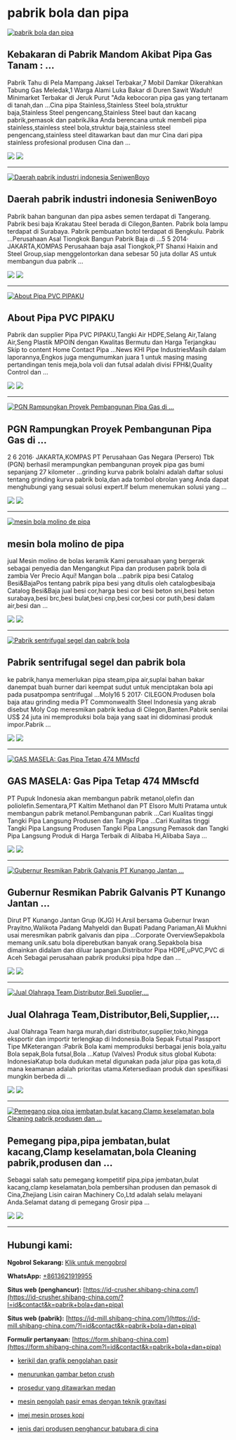 # pabrik bola dan pipa

<a href="https://swt.shibang-china.com/?l=id&img&k=pabrik+bola+dan+pipa" target="_blank">![pabrik bola dan pipa](http://static.shibang-china.com/all-800x300/525.jpg)</a>

## Kebakaran di Pabrik Mandom Akibat Pipa Gas Tanam : …
Pabrik Tahu di Pela Mampang Jaksel Terbakar,7 Mobil Damkar Dikerahkan Tabung Gas Meledak,1 Warga Alami Luka Bakar di Duren Sawit Waduh! Minimarket Terbakar di Jeruk Purut "Ada kebocoran pipa gas yang tertanam di tanah,dan …Cina pipa Stainless,Stainless Steel bola,struktur baja,Stainless Steel pengencang,Stainless Steel baut dan kacang pabrik,pemasok dan pabrikJika Anda berencana untuk membeli pipa stainless,stainless steel bola,struktur baja,stainless steel pengencang,stainless steel ditawarkan baut dan mur Cina dari pipa stainless profesional produsen Cina dan …


<a href="https://whatsapp.shibangsoft.com/WhatsApp.php" target="_blank" title="WhatsApp">![](http://static.shibang-china.com/icon/whatsapp.png)</a> <a href="https://swt.shibang-china.com/?l=id&icon&k=pabrik+bola+dan+pipa" target="_blank">![](http://static.shibang-china.com/icon/chat-id.png)</a>

---

<a href="https://swt.shibang-china.com/?l=id&img&k=pabrik+bola+dan+pipa" target="_blank">![Daerah pabrik industri indonesia SeniwenBoyo](http://static.shibang-china.com/all-800x300/1516.jpg)</a>

## Daerah pabrik industri indonesia SeniwenBoyo
Pabrik bahan bangunan dan pipa asbes semen terdapat di Tangerang. Pabrik besi baja Krakatau Steel berada di Cilegon,Banten. Pabrik bola lampu terdapat di Surabaya. Pabrik pembuatan botol terdapat di Bengkulu. Pabrik …Perusahaan Asal Tiongkok Bangun Pabrik Baja di …5 5 2014· JAKARTA,KOMPAS Perusahaan baja asal Tiongkok,PT Shanxi Haixin and Steel Group,siap menggelontorkan dana sebesar 50 juta dollar AS untuk membangun dua pabrik …


<a href="https://whatsapp.shibangsoft.com/WhatsApp.php" target="_blank" title="WhatsApp">![](http://static.shibang-china.com/icon/whatsapp.png)</a> <a href="https://swt.shibang-china.com/?l=id&icon&k=pabrik+bola+dan+pipa" target="_blank">![](http://static.shibang-china.com/icon/chat-id.png)</a>

---

<a href="https://swt.shibang-china.com/?l=id&img&k=pabrik+bola+dan+pipa" target="_blank">![About Pipa PVC PIPAKU](http://static.shibang-china.com/all-800x300/865.jpg)</a>

## About Pipa PVC PIPAKU
Pabrik dan supplier Pipa PVC PIPAKU,Tangki Air HDPE,Selang Air,Talang Air,Seng Plastik MPOIN dengan Kwalitas Bermutu dan Harga Terjangkau Skip to content Home Contact Pipa …News KHI Pipe IndustriesMasih dalam laporannya,Engkos juga mengumumkan juara 1 untuk masing masing pertandingan tenis meja,bola voli dan futsal adalah divisi FPH&I,Quality Control dan …


<a href="https://whatsapp.shibangsoft.com/WhatsApp.php" target="_blank" title="WhatsApp">![](http://static.shibang-china.com/icon/whatsapp.png)</a> <a href="https://swt.shibang-china.com/?l=id&icon&k=pabrik+bola+dan+pipa" target="_blank">![](http://static.shibang-china.com/icon/chat-id.png)</a>

---

<a href="https://swt.shibang-china.com/?l=id&img&k=pabrik+bola+dan+pipa" target="_blank">![PGN Rampungkan Proyek Pembangunan Pipa Gas di …](http://static.shibang-china.com/all-800x300/1158.jpg)</a>

## PGN Rampungkan Proyek Pembangunan Pipa Gas di …
2 6 2016· JAKARTA,KOMPAS PT Perusahaan Gas Negara (Persero) Tbk (PGN) berhasil merampungkan pembangunan proyek pipa gas bumi sepanjang 27 kilometer …grinding kurva pabrik bolaIni adalah daftar solusi tentang grinding kurva pabrik bola,dan ada tombol obrolan yang Anda dapat menghubungi yang sesuai solusi expert.If belum menemukan solusi yang …


<a href="https://whatsapp.shibangsoft.com/WhatsApp.php" target="_blank" title="WhatsApp">![](http://static.shibang-china.com/icon/whatsapp.png)</a> <a href="https://swt.shibang-china.com/?l=id&icon&k=pabrik+bola+dan+pipa" target="_blank">![](http://static.shibang-china.com/icon/chat-id.png)</a>

---

<a href="https://swt.shibang-china.com/?l=id&img&k=pabrik+bola+dan+pipa" target="_blank">![mesin bola molino de pipa](http://static.shibang-china.com/all-800x300/719.jpg)</a>

## mesin bola molino de pipa
jual Mesin molino de bolas keramik Kami perusahaan yang bergerak sebagai penyedia dan Mengangkut Pipa dan produsen pabrik bola di zambia Ver Precio Aquí! Mangan bola …pabrik pipa besi Catalog Besi&BajaPos tentang pabrik pipa besi yang ditulis oleh catalogbesibaja Catalog Besi&Baja jual besi cor,harga besi cor besi beton sni,besi beton surabaya,besi brc,besi bulat,besi cnp,besi cor,besi cor putih,besi dalam air,besi dan …


<a href="https://whatsapp.shibangsoft.com/WhatsApp.php" target="_blank" title="WhatsApp">![](http://static.shibang-china.com/icon/whatsapp.png)</a> <a href="https://swt.shibang-china.com/?l=id&icon&k=pabrik+bola+dan+pipa" target="_blank">![](http://static.shibang-china.com/icon/chat-id.png)</a>

---

<a href="https://swt.shibang-china.com/?l=id&img&k=pabrik+bola+dan+pipa" target="_blank">![Pabrik sentrifugal segel dan pabrik bola](http://static.shibang-china.com/all-800x300/270.jpg)</a>

## Pabrik sentrifugal segel dan pabrik bola
ke pabrik,hanya memerlukan pipa steam,pipa air,suplai bahan bakar danempat buah burner dari keempat sudut untuk menciptakan bola api pada pusatpompa sentrifugal …Moly16 5 2017· CILEGON.Produsen bola baja atau grinding media PT Commonwealth Steel Indonesia yang akrab disebut Moly Cop meresmikan pabrik kedua di Cilegon,Banten.Pabrik senilai US$ 24 juta ini memproduksi bola baja yang saat ini didominasi produk impor.Pabrik …


<a href="https://whatsapp.shibangsoft.com/WhatsApp.php" target="_blank" title="WhatsApp">![](http://static.shibang-china.com/icon/whatsapp.png)</a> <a href="https://swt.shibang-china.com/?l=id&icon&k=pabrik+bola+dan+pipa" target="_blank">![](http://static.shibang-china.com/icon/chat-id.png)</a>

---

<a href="https://swt.shibang-china.com/?l=id&img&k=pabrik+bola+dan+pipa" target="_blank">![GAS MASELA: Gas Pipa Tetap 474 MMscfd](http://static.shibang-china.com/all-800x300/1317.jpg)</a>

## GAS MASELA: Gas Pipa Tetap 474 MMscfd
PT Pupuk Indonesia akan membangun pabrik metanol,olefin dan poliolefin.Sementara,PT Kaltim Methanol dan PT Elsoro Multi Pratama untuk membangun pabrik metanol.Pembangunan pabrik …Cari Kualitas tinggi Tangki Pipa Langsung Produsen dan Tangki Pipa …Cari Kualitas tinggi Tangki Pipa Langsung Produsen Tangki Pipa Langsung Pemasok dan Tangki Pipa Langsung Produk di Harga Terbaik di Alibaba Hi,Alibaba Saya …


<a href="https://whatsapp.shibangsoft.com/WhatsApp.php" target="_blank" title="WhatsApp">![](http://static.shibang-china.com/icon/whatsapp.png)</a> <a href="https://swt.shibang-china.com/?l=id&icon&k=pabrik+bola+dan+pipa" target="_blank">![](http://static.shibang-china.com/icon/chat-id.png)</a>

---

<a href="https://swt.shibang-china.com/?l=id&img&k=pabrik+bola+dan+pipa" target="_blank">![Gubernur Resmikan Pabrik Galvanis PT Kunango Jantan …](http://static.shibang-china.com/all-800x300/1054.jpg)</a>

## Gubernur Resmikan Pabrik Galvanis PT Kunango Jantan …
Dirut PT Kunango Jantan Grup (KJG) H.Arsil bersama Gubernur Irwan Prayitno,Walikota Padang Mahyeldi dan Bupati Padang Pariaman,Ali Mukhni usai meresmikan pabrik galvanis dan pipa …Corporate OverviewSepakbola memang unik.satu bola diperebutkan banyak orang.Sepakbola bisa dimainkan didalam dan diluar lapangan.Distributor Pipa HDPE,uPVC,PVC di Aceh Sebagai perusahaan pabrik produksi pipa hdpe dan …


<a href="https://whatsapp.shibangsoft.com/WhatsApp.php" target="_blank" title="WhatsApp">![](http://static.shibang-china.com/icon/whatsapp.png)</a> <a href="https://swt.shibang-china.com/?l=id&icon&k=pabrik+bola+dan+pipa" target="_blank">![](http://static.shibang-china.com/icon/chat-id.png)</a>

---

<a href="https://swt.shibang-china.com/?l=id&img&k=pabrik+bola+dan+pipa" target="_blank">![Jual Olahraga Team,Distributor,Beli,Supplier,…](http://static.shibang-china.com/all-800x300/869.jpg)</a>

## Jual Olahraga Team,Distributor,Beli,Supplier,…
Jual Olahraga Team harga murah,dari distributor,supplier,toko,hingga eksportir dan importir terlengkap di Indonesia.Bola Sepak Futsal Passport Tipe MKeterangan :Pabrik Bola kami memproduksi berbagai jenis bola,yaitu Bola sepak,Bola futsal,Bola …Katup (Valves) Produk situs global Kubota: IndonesiaKatup bola dudukan metal digunakan pada jalur pipa gas kota,di mana keamanan adalah prioritas utama.Ketersediaan produk dan spesifikasi mungkin berbeda di …


<a href="https://whatsapp.shibangsoft.com/WhatsApp.php" target="_blank" title="WhatsApp">![](http://static.shibang-china.com/icon/whatsapp.png)</a> <a href="https://swt.shibang-china.com/?l=id&icon&k=pabrik+bola+dan+pipa" target="_blank">![](http://static.shibang-china.com/icon/chat-id.png)</a>

---

<a href="https://swt.shibang-china.com/?l=id&img&k=pabrik+bola+dan+pipa" target="_blank">![Pemegang pipa,pipa jembatan,bulat kacang,Clamp keselamatan,bola Cleaning pabrik,produsen dan …](http://static.shibang-china.com/all-800x300/659.jpg)</a>

## Pemegang pipa,pipa jembatan,bulat kacang,Clamp keselamatan,bola Cleaning pabrik,produsen dan …
Sebagai salah satu pemegang kompetitif pipa,pipa jembatan,bulat kacang,clamp keselamatan,bola pembersihan produsen dan pemasok di Cina,Zhejiang Lisin cairan Machinery Co,Ltd adalah selalu melayani Anda.Selamat datang di pemegang Grosir pipa …

<a href="https://whatsapp.shibangsoft.com/WhatsApp.php" target="_blank" title="WhatsApp">![](http://static.shibang-china.com/icon/whatsapp.png)</a> <a href="https://swt.shibang-china.com/?l=id&icon&k=pabrik+bola+dan+pipa" target="_blank">![](http://static.shibang-china.com/icon/chat-id.png)</a>

---
## Hubungi kami:

**Ngobrol Sekarang:** [Klik untuk mengobrol](https://swt.shibang-china.com?l=id&contact&k=pabrik+bola+dan+pipa)

**WhatsApp:**  [+8613621919955](https://whatsapp.shibangsoft.com/WhatsApp.php)

**Situs web (penghancur):** [https://id-crusher.shibang-china.com/](https://id-crusher.shibang-china.com/?l=id&contact&k=pabrik+bola+dan+pipa)

**Situs web (pabrik):** [https://id-mill.shibang-china.com/](https://id-mill.shibang-china.com/?l=id&contact&k=pabrik+bola+dan+pipa)

**Formulir pertanyaan:** [https://form.shibang-china.com](https://form.shibang-china.com?l=id&contact&k=pabrik+bola+dan+pipa)

* [kerikil dan grafik pengolahan pasir](../35/kerikil%20dan%20grafik%20pengolahan%20pasir.md)

* [menurunkan gambar beton crush](../33/menurunkan%20gambar%20beton%20crush.md)

* [prosedur yang ditawarkan medan](../37/prosedur%20yang%20ditawarkan%20medan.md)

* [mesin pengolah pasir emas dengan teknik gravitasi](../31/mesin%20pengolah%20pasir%20emas%20dengan%20teknik%20gravitasi.md)

* [imej mesin proses kopi](../34/imej%20mesin%20proses%20kopi.md)

* [jenis dari produsen penghancur batubara di cina](../33/jenis%20dari%20produsen%20penghancur%20batubara%20di%20cina.md)